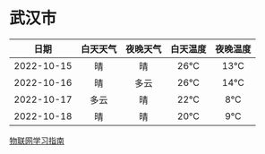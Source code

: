 # 武汉市
|日期|白天天气|夜晚天气|白天温度|夜晚温度|
|:--:|:--:|:--:|:--:|:--:|
|2022-10-15|晴|晴|26℃|13℃|
|2022-10-16|晴|多云|26℃|14℃|
|2022-10-17|多云|晴|22℃|8℃|
|2022-10-18|晴|晴|20℃|9℃|
 
[物联网学习指南](http://doc.lziqi.top/IoT)
